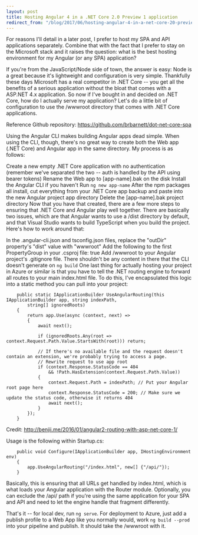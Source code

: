 ```yaml
---
layout: post
title: Hosting Angular 4 in a .NET Core 2.0 Preview 1 application
redirect_from: "/blog/2017/06/hosting-angular-4-in-a-net-core-20-preview-1-application/"
---
```


For reasons I'll detail in a later post, I prefer to host my SPA and API applications separately. Combine that with the fact that I prefer to stay on the Microsoft stack and it raises the question: what is the best hosting environment for my Angular (or any SPA) application?

If you're from the JavaScript/Node side of town, the answer is easy: Node is a great because it's lightweight and configuration is very simple. Thankfully these days Microsoft has a real competitor in .NET Core -- you get all the benefits of a serious application without the bloat that comes with a ASP.NET 4.x application. So now if I've bought in and decided on .NET Core, how do I actually serve my application? Let's do a little bit of configuration to use the /wwwroot directory that comes with .NET Core applications.

Reference Github repository: https://github.com/brbarnett/dot-net-core-spa

Using the Angular CLI makes building Angular apps dead simple. When using the CLI, though, there's no great way to create both the Web app (.NET Core) and Angular app in the same directory. My process is as follows:

Create a new empty .NET Core application with no authentication (remember we've separated the two -- auth is handled by the API using bearer tokens)
Rename the Web app to [app-name].bak on the disk
Install the Angular CLI if you haven't
Run `ng new app-name`
After the npm packages all install, cut everything from your .NET Core app backup and paste into the new Angular project app directory
Delete the [app-name].bak project directory
Now that you have that created, there are a few more steps to ensuring that .NET Core and Angular play well together. There are basically two issues, which are that Angular wants to use a /dist directory by default, and that Visual Studio wants to build TypeScript when you build the project. Here's how to work around that:

In the .angular-cli.json and tsconfig.json files, replace the "outDir" property's "dist" value with "wwwroot"
Add the following to the first PropertyGroup in your .csproj file: <TypeScriptCompileBlocked>true</TypeScriptCompileBlocked>
Add /wwwroot to your Angular project's .gitignore file. There shouldn't be any content in there that the CLI doesn't generate on `ng build`
One last thing for actually hosting your project in Azure or similar is that you have to tell the .NET routing engine to forward all routes to your main index.html file. To do this, I've encapsulated this logic into a static method you can pull into your project:

        public static IApplicationBuilder UseAngularRouting(this IApplicationBuilder app, string indexPath,
            string[] ignoredRoots)
        {
            return app.Use(async (context, next) =>
            {
                await next();

                if (ignoredRoots.Any(root => context.Request.Path.Value.StartsWith(root))) return;

                // If there's no available file and the request doesn't contain an extension, we're probably trying to access a page.
                // Rewrite request to use app root
                if (context.Response.StatusCode == 404
                    && !Path.HasExtension(context.Request.Path.Value))
                {
                    context.Request.Path = indexPath; // Put your Angular root page here 
                    context.Response.StatusCode = 200; // Make sure we update the status code, otherwise it returns 404
                    await next();
                }
            });
        }
Credit: http://benjii.me/2016/01/angular2-routing-with-asp-net-core-1/

Usage is the following within Startup.cs:

        public void Configure(IApplicationBuilder app, IHostingEnvironment env)
        {
            app.UseAngularRouting("/index.html", new[] {"/api/"});
        }
Basically, this is ensuring that all URLs get handled by index.html, which is what loads your Angular application with the Router module. Optionally, you can exclude the /api/ path if you're using the same application for your SPA and API and need to let the engine handle that fragment differently.

That's it -- for local dev, run `ng serve`. For deployment to Azure, just add a publish profile to a Web App like you normally would, work `ng build --prod` into your pipeline and publish. It should take the /wwwroot with it.